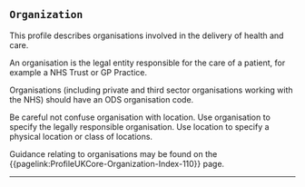 ## `Organization`

This profile describes organisations involved in the delivery of health and care.

An organisation is the legal entity responsible for the care of a patient, for example a NHS Trust or GP Practice.

Organisations (including private and third sector organisations working with the NHS) should have an ODS organisation code.

Be careful not confuse organisation with location. Use organisation to specify the legally responsible organisation. Use location to specify a physical location or class of locations.

Guidance relating to organisations  may be found on the {{pagelink:ProfileUKCore-Organization-Index-110}} page.

---